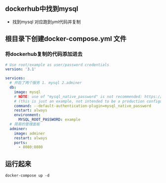 ## dockerhub中找到mysql
* 找到mysql 对应跑到yml代码并复制


## 根目录下创建docker-compose.yml 文件
### 将dockerhub复制的代码添加进去
```yml
# Use root/example as user/password credentials
version: '3.1'

services:
  # 开启了两个服务 1. mysql 2.adminer
  db:
    image: mysql
    # NOTE: use of "mysql_native_password" is not recommended: https://dev.mysql.com/doc/refman/8.0/en/upgrading-from-previous-series.html#upgrade-caching-sha2-password
    # (this is just an example, not intended to be a production configuration)
    command: --default-authentication-plugin=mysql_native_password
    restart: always
    environment:
      MYSQL_ROOT_PASSWORD: example
  # 简易的管理面板
  adminer:
    image: adminer
    restart: always
    ports:
      - 8080:8080
```

## 运行起来
```
docker-compose up -d
```
